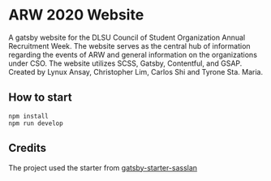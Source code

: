 # ARW 2020 Website

A gatsby website for the DLSU Council of Student Organization Annual Recruitment Week. The website serves as the central hub of information regarding the events of ARW and general information on the organizations under CSO. The website utilizes SCSS, Gatsby, Contentful, and GSAP. Created by Lynux Ansay, Christopher Lim, Carlos Shi and Tyrone Sta. Maria. 

## How to start
```
npm install
npm run develop
```

## Credits
The project used the starter from [gatsby-starter-sasslan](https://github.com/a2zarslaan/gatsby-starter-sasslan)

